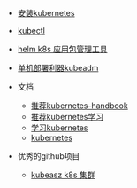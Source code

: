 - [安装kubernetes](/develop/cloud/kubernetes/k8s-for-docker-desktop/README.md)
- [kubectl](/develop/cloud/kubernetes/wiki/kubectl/kubectl.md)
- [helm k8s 应用包管理工具](/develop/cloud/kubernetes/wiki/helm/helm)
- [单机部署利器kubeadm](/develop/cloud/kubernetes/wiki/kubeadm/kubeadm)
- 文档
  - [推荐kubernetes-handbook](https://jimmysong.io/kubernetes-handbook/concepts/concepts.html)
  - [推荐kubernetes学习](https://github.com/liguohua-bigdata/kubernets-learn)
  - [学习kubernetes](https://github.com/jolestar/kubernetes-complete-course)
  - [kubernetes](https://yeasy.gitbooks.io/docker_practice/kubernetes/)

- 优秀的github项目
  - [kubeasz k8s 集群](https://github.com/gjmzj/kubeasz)
